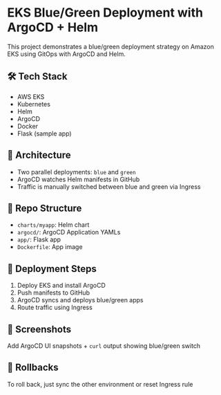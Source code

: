 # EKS Blue/Green Deployment with ArgoCD + Helm

This project demonstrates a blue/green deployment strategy on Amazon EKS using GitOps with ArgoCD and Helm.

## 🛠️ Tech Stack
- AWS EKS
- Kubernetes
- Helm
- ArgoCD
- Docker
- Flask (sample app)

## 🚀 Architecture
- Two parallel deployments: `blue` and `green`
- ArgoCD watches Helm manifests in GitHub
- Traffic is manually switched between blue and green via Ingress

## 📂 Repo Structure
- `charts/myapp`: Helm chart
- `argocd/`: ArgoCD Application YAMLs
- `app/`: Flask app
- `Dockerfile`: App image

## 🎯 Deployment Steps
1. Deploy EKS and install ArgoCD
2. Push manifests to GitHub
3. ArgoCD syncs and deploys blue/green apps
4. Route traffic using Ingress

## 📸 Screenshots
Add ArgoCD UI snapshots + `curl` output showing blue/green switch

## 🔁 Rollbacks
To roll back, just sync the other environment or reset Ingress rule